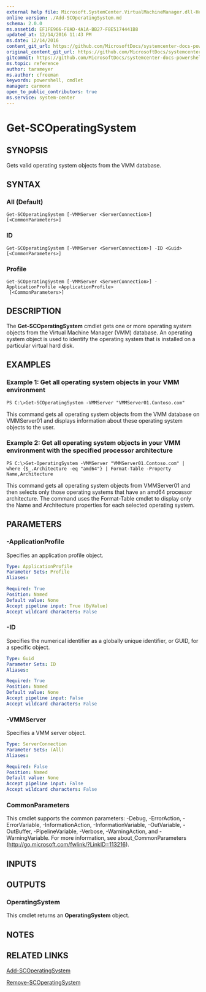 ```yaml
---
external help file: Microsoft.SystemCenter.VirtualMachineManager.dll-Help.xml
online version: ./Add-SCOperatingSystem.md
schema: 2.0.0
ms.assetid: EF1FE966-F8AD-4A1A-BB27-F8E5174441B8
updated_at: 12/14/2016 11:43 PM
ms.date: 12/14/2016
content_git_url: https://github.com/MicrosoftDocs/systemcenter-docs-powershell/blob/master/systemcenter-cmdlets/SystemCenter2016/VirtualMachineManager/v1.0/Get-SCOperatingSystem.md
original_content_git_url: https://github.com/MicrosoftDocs/systemcenter-docs-powershell/blob/master/systemcenter-cmdlets/SystemCenter2016/VirtualMachineManager/v1.0/Get-SCOperatingSystem.md
gitcommit: https://github.com/MicrosoftDocs/systemcenter-docs-powershell/blob/96cd9bd2780eb6b78c540fa00d3b8a4313e3ed40/systemcenter-cmdlets/SystemCenter2016/VirtualMachineManager/v1.0/Get-SCOperatingSystem.md
ms.topic: reference
author: tarameyer
ms.author: cfreeman
keywords: powershell, cmdlet
manager: carmonm
open_to_public_contributors: true
ms.service: system-center
---
```


# Get-SCOperatingSystem

## SYNOPSIS
Gets valid operating system objects from the VMM database.

## SYNTAX

### All (Default)
```
Get-SCOperatingSystem [-VMMServer <ServerConnection>] [<CommonParameters>]
```

### ID
```
Get-SCOperatingSystem [-VMMServer <ServerConnection>] -ID <Guid> [<CommonParameters>]
```

### Profile
```
Get-SCOperatingSystem [-VMMServer <ServerConnection>] -ApplicationProfile <ApplicationProfile>
 [<CommonParameters>]
```

## DESCRIPTION
The **Get-SCOperatingSystem** cmdlet gets one or more operating system objects from the Virtual Machine Manager (VMM) database.
An operating system object is used to identify the operating system that is installed on a particular virtual hard disk.

## EXAMPLES

### Example 1: Get all operating system objects in your VMM environment
```
PS C:\>Get-SCOperatingSystem -VMMServer "VMMServer01.Contoso.com"
```

This command gets all operating system objects from the VMM database on VMMServer01 and displays information about these operating system objects to the user.

### Example 2: Get all operating system objects in your VMM environment with the specified processor architecture
```
PS C:\>Get-OperatingSystem -VMMServer "VMMServer01.Contoso.com" | where {$_.Architecture -eq "amd64"} | Format-Table -Property Name,Architecture
```

This command gets all operating system objects from VMMServer01 and then selects only those operating systems that have an amd64 processor architecture.
The command uses the Format-Table cmdlet to display only the Name and Architecture properties for each selected operating system.

## PARAMETERS

### -ApplicationProfile
Specifies an application profile object.

```yaml
Type: ApplicationProfile
Parameter Sets: Profile
Aliases: 

Required: True
Position: Named
Default value: None
Accept pipeline input: True (ByValue)
Accept wildcard characters: False
```

### -ID
Specifies the numerical identifier as a globally unique identifier, or GUID, for a specific object.

```yaml
Type: Guid
Parameter Sets: ID
Aliases: 

Required: True
Position: Named
Default value: None
Accept pipeline input: False
Accept wildcard characters: False
```

### -VMMServer
Specifies a VMM server object.

```yaml
Type: ServerConnection
Parameter Sets: (All)
Aliases: 

Required: False
Position: Named
Default value: None
Accept pipeline input: False
Accept wildcard characters: False
```

### CommonParameters
This cmdlet supports the common parameters: -Debug, -ErrorAction, -ErrorVariable, -InformationAction, -InformationVariable, -OutVariable, -OutBuffer, -PipelineVariable, -Verbose, -WarningAction, and -WarningVariable. For more information, see about_CommonParameters (http://go.microsoft.com/fwlink/?LinkID=113216).

## INPUTS

## OUTPUTS

### OperatingSystem
This cmdlet returns an **OperatingSystem** object.

## NOTES

## RELATED LINKS

[Add-SCOperatingSystem](xref:SystemCenter2016/VirtualMachineManager/v1.0/Add-SCOperatingSystem.md)

[Remove-SCOperatingSystem](xref:SystemCenter2016/VirtualMachineManager/v1.0/Remove-SCOperatingSystem.md)

